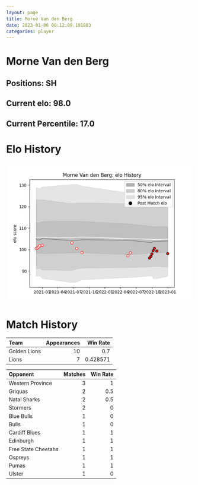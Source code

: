 ```yaml
---  
layout: page  
title: Morne Van den Berg  
date: 2023-01-06 00:12:09.101883  
categories: player  
---
```

# Morne Van den Berg

## Positions: SH

## Current elo: 98.0

## Current Percentile: 17.0

# Elo History


![elo history](history_MorneVandenBerg.png)
# Match History


| Team         |   Appearances |   Win Rate |
|:-------------|--------------:|-----------:|
| Golden Lions |            10 |   0.7      |
| Lions        |             7 |   0.428571 |

| Opponent            |   Matches |   Win Rate |
|:--------------------|----------:|-----------:|
| Western Province    |         3 |        1   |
| Griquas             |         2 |        0.5 |
| Natal Sharks        |         2 |        0.5 |
| Stormers            |         2 |        0   |
| Blue Bulls          |         1 |        0   |
| Bulls               |         1 |        0   |
| Cardiff Blues       |         1 |        1   |
| Edinburgh           |         1 |        1   |
| Free State Cheetahs |         1 |        1   |
| Ospreys             |         1 |        1   |
| Pumas               |         1 |        1   |
| Ulster              |         1 |        0   |